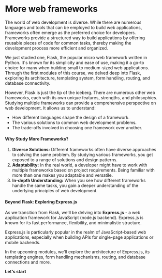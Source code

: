 # More web frameworks

The world of web development is diverse. While there are numerous languages and tools that can be employed to build web applications, frameworks often emerge as the preferred choice for developers. Frameworks provide a structured way to build applications by offering reusable pieces of code for common tasks, thereby making the development process more efficient and organized.

We just studied one, Flask, the popular micro web framework written in Python. It's known for its simplicity and ease of use, making it a go-to choice for many when building small to medium-sized web applications. Through the first modules of this course, we delved deep into Flask, exploring its architecture, templating system, form handling, routing, and database connectivity.

However, Flask is just the tip of the iceberg. There are numerous other web frameworks, each with its own unique features, strengths, and philosophies. Studying multiple frameworks can provide a comprehensive perspective on web development. It allows us to understand:
- How different languages shape the design of a framework.
- The various solutions to common web development problems.
- The trade-offs involved in choosing one framework over another.

#### Why Study More Frameworks?

1. **Diverse Solutions:** Different frameworks often have diverse approaches to solving the same problem. By studying various frameworks, you get exposed to a range of solutions and design patterns.
2. **Adaptability:** In the real world, a developer might have to work with multiple frameworks based on project requirements. Being familiar with more than one makes you adaptable and versatile.
3. **In-depth Understanding:** When you see how different frameworks handle the same tasks, you gain a deeper understanding of the underlying principles of web development.

#### Beyond Flask: Exploring Express.js

As we transition from Flask, we'll be delving into **Express.js** - a web application framework for JavaScript (node.js backend). Express.js is known for its fast performance, flexibility, and minimalistic structure.

Express.js is particularly popular in the realm of JavaScript-based web applications, especially when building APIs for single-page applications or mobile backends.

In the upcoming modules, we'll explore the architecture of Express.js, its templating engines, form handling mechanisms, routing, and database connections and more. 

**Let's start**